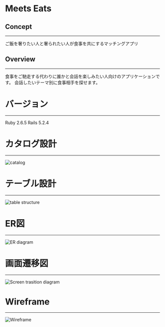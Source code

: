 # Meets Eats
## Concept
____________
ご飯を奢りたい人と奢られたい人が食事を共にするマッチングアプリ
## Overview
____________
食事をご馳走する代わりに誰かと会話を楽しみたい人向けのアプリケーションです。
会話したいテーマ別に食事相手を探せます。
# バージョン
____________
Ruby 2.6.5
Rails 5.2.4
# カタログ設計
____________
![catalog](https://user-images.githubusercontent.com/56712012/89123602-8ae76b00-d50b-11ea-85cb-e2121287712b.png)
# テーブル設計
____________
![table structure](https://user-images.githubusercontent.com/56712012/89123640-c7b36200-d50b-11ea-9ee1-f245e20d8da1.png)
# ER図
____________
![ER diagram](https://user-images.githubusercontent.com/56712012/89123641-ca15bc00-d50b-11ea-86d3-430d66c571b5.png)
# 画面遷移図
____________
![Screen trasition diagram](https://user-images.githubusercontent.com/56712012/89123643-cb46e900-d50b-11ea-8f0e-bfa7db5261c4.png)
# Wireframe
____________
![Wireframe](https://user-images.githubusercontent.com/56712012/89123644-cd10ac80-d50b-11ea-88fc-1fa1e7d1cae2.png)
